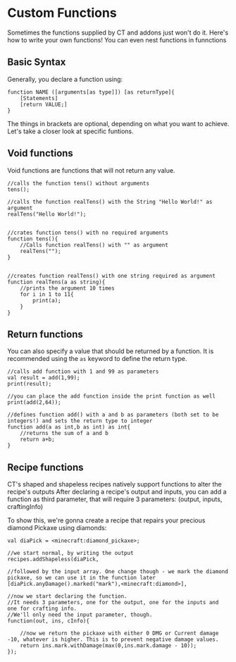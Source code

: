 # Custom Functions

Sometimes the functions supplied by CT and addons just won't do it.
Here's how to write your own functions!
You can even nest functions in funnctions

## Basic Syntax
Generally, you declare a function using:
```
function NAME ([arguments[as type]]) [as returnType]{
	[Statements]
	[return VALUE;]
}
```
The things in brackets are optional, depending on what you want to achieve.
Let's take a closer look at specific funtions.


## Void functions

Void functions are functions that will not return any value.
```
//calls the function tens() without arguments
tens();

//calls the function realTens() with the String "Hello World!" as argument
realTens("Hello World!");


//crates function tens() with no required arguments
function tens(){
	//Calls function realTens() with "" as argument
	realTens("");
}


//creates function realTens() with one string required as argument
function realTens(a as string){
	//prints the argument 10 times
	for i in 1 to 11{
		print(a);
	}
}
```

## Return functions

You can also specify a value that should be returned by a function. 
It is recommended using the ```as``` keyword to define the return type.

```
//calls add function with 1 and 99 as parameters
val result = add(1,99);
print(result);

//you can place the add function inside the print function as well
print(add(2,64));

//defines function add() with a and b as parameters (both set to be integers!) and sets the return type to integer
function add(a as int,b as int) as int{
	//returns the sum of a and b
	return a+b;
}
```

## Recipe functions

CT's shaped and shapeless recipes natively support functions to alter the recipe's outputs
After declaring a recipe's output and inputs, you can add a function as third parameter, that will require 3 parameters: (output, inputs, craftingInfo)

To show this, we're gonna create a recipe that repairs your precious diamond Pickaxe using diamonds:

```
val diaPick = <minecraft:diamond_pickaxe>;

//we start normal, by writing the output
recipes.addShapeless(diaPick,

//followed by the input array. One change though - we mark the diamond pickaxe, so we can use it in the function later
[diaPick.anyDamage().marked("mark"),<minecraft:diamond>],

//now we start declaring the function. 
//It needs 3 parameters, one for the output, one for the inputs and one for crafting info. 
//We'll only need the input parameter, though.
function(out, ins, cInfo){
	
	//now we return the pickaxe with either 0 DMG or Current damage -10, whatever is higher. This is to prevent negative damage values.
	return ins.mark.withDamage(max(0,ins.mark.damage - 10));
});
```